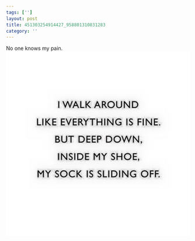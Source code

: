 ```yaml
---
tags: ['']
layout: post
title: 451303254914427_958801310831283
category: ''
---
```

No one knows my pain.
![451303254914427_958801310831283](/uploads/2015-5-23-451303254914427_958801310831283.jpg)
